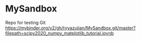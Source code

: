 # MySandbox
Repo for testing Git
https://mybinder.org/v2/gh/tyyazujian/MySandbox.git/master?filepath=scipy2020_numpy_matplotlib_tutorial.ipynb
